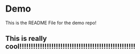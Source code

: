 # Demo

This is the README File for the demo repo!

## This is really cool!!!!!!!!!!!!!!!!!!!!!!!!!!!!!!!!!!!!!!!!!!!!!!!!!!!
